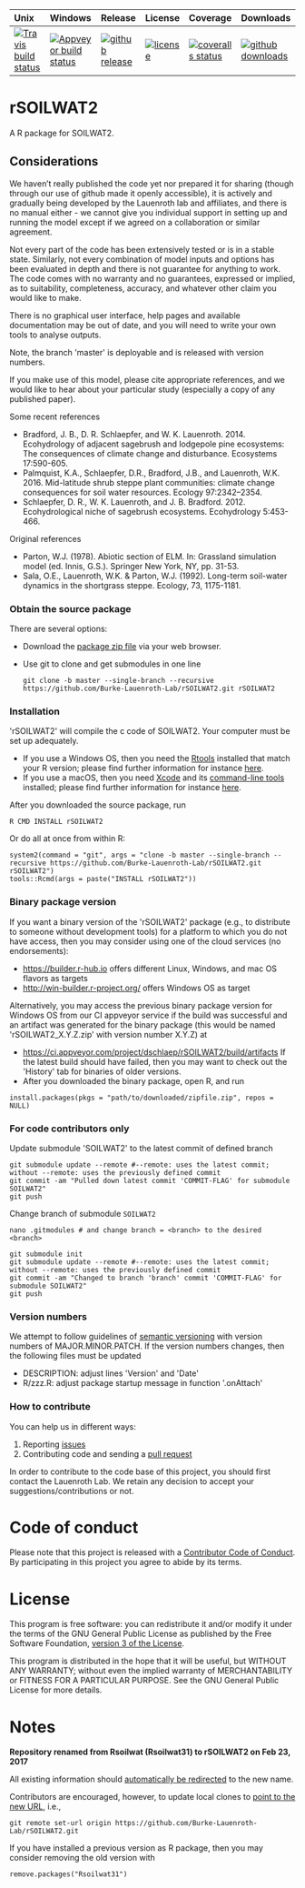 
| Unix | Windows | Release | License | Coverage | Downloads |
| :---- | :---- | :---- | :---- | :---- | :---- |
[ ![Travis build status][1]][2] | [![Appveyor build status][3]][4] | [ ![github release][5]][6] | [![license][7]][8] | [![coveralls status][9]][10] | [![github downloads][11]][12] |

[1]: https://travis-ci.org/Burke-Lauenroth-Lab/rSOILWAT2.svg?branch=master
[2]: https://travis-ci.org/Burke-Lauenroth-Lab/rSOILWAT2
[3]: https://ci.appveyor.com/api/projects/status/3bgvcsokr27bo1uh/branch/master?svg=true
[4]: https://ci.appveyor.com/project/dschlaep/rSOILWAT2/branch/master
[5]: https://img.shields.io/github/release/Burke-Lauenroth-Lab/rSOILWAT2.svg?label=current+release
[6]: https://github.com/Burke-Lauenroth-Lab/rSOILWAT2/releases
[7]: https://img.shields.io/github/license/Burke-Lauenroth-Lab/rSOILWAT2.svg
[8]: https://www.gnu.org/licenses/gpl.html
[9]: https://coveralls.io/repos/github/Burke-Lauenroth-Lab/rSOILWAT2/badge.svg
[10]: https://coveralls.io/github/Burke-Lauenroth-Lab/rSOILWAT2
[11]: https://img.shields.io/github/downloads/Burke-Lauenroth-Lab/rSOILWAT2/total.svg
[12]: https://github.com/Burke-Lauenroth-Lab/rSOILWAT2


# rSOILWAT2
A R package for SOILWAT2.

## Considerations

We haven’t really published the code yet nor prepared it for sharing (though through our
use of github made it openly accessible), it is actively and gradually being developed by
the Lauenroth lab and affiliates, and there is no manual either - we cannot give you
individual support in setting up and running the model except if we agreed on a
collaboration or similar agreement.

Not every part of the code has been extensively tested or is in a stable state. Similarly,
not every combination of model inputs and options has been evaluated in depth and there is
not guarantee for anything to work. The code comes with no warranty and no guarantees,
expressed or implied, as to suitability, completeness, accuracy, and whatever other claim
you would like to make.

There is no graphical user interface, help pages and available documentation may be out
of date, and you will need to write your own tools to analyse outputs.

Note, the branch 'master' is deployable and is released with version numbers.

If you make use of this model, please cite appropriate references, and we would like to
hear about your particular study (especially a copy of any published paper).


Some recent references

* Bradford, J. B., D. R. Schlaepfer, and W. K. Lauenroth. 2014. Ecohydrology of adjacent
  sagebrush and lodgepole pine ecosystems: The consequences of climate change and
  disturbance. Ecosystems 17:590-605.
* Palmquist, K.A., Schlaepfer, D.R., Bradford, J.B., and Lauenroth, W.K. 2016.
  Mid-latitude shrub steppe plant communities: climate change consequences for soil water
  resources. Ecology 97:2342–2354.
* Schlaepfer, D. R., W. K. Lauenroth, and J. B. Bradford. 2012. Ecohydrological niche of
  sagebrush ecosystems. Ecohydrology 5:453-466.

Original references

* Parton, W.J. (1978). Abiotic section of ELM. In: Grassland simulation model
  (ed. Innis, G.S.). Springer New York, NY, pp. 31-53.
* Sala, O.E., Lauenroth, W.K. & Parton, W.J. (1992). Long-term soil-water dynamics in the
  shortgrass steppe. Ecology, 73, 1175-1181.



### Obtain the source package

There are several options:

- Download the
  [package zip file](https://github.com/Burke-Lauenroth-Lab/rSOILWAT2/archive/master.zip)
  via your web browser.

- Use git to clone and get submodules in one line
  ```
  git clone -b master --single-branch --recursive https://github.com/Burke-Lauenroth-Lab/rSOILWAT2.git rSOILWAT2
  ```


### Installation

'rSOILWAT2' will compile the c code of SOILWAT2. Your computer must be set up adequately.
- If you use a Windows OS, then you need the
  [Rtools](http://cran.us.r-project.org/bin/windows/Rtools/)
  installed that match your R version; please find further information for instance
  [here](https://www.biostat.wisc.edu/~kbroman/Rintro/Rwinpack.html).
- If you use a macOS, then you need [Xcode](https://developer.apple.com/xcode/) and
  its [command-line tools](https://developer.apple.com/library/content/technotes/tn2339/_index.html)
  installed; please find further information for instance
  [here](https://railsapps.github.io/xcode-command-line-tools.html).


After you downloaded the source package, run
```
R CMD INSTALL rSOILWAT2
```

Or do all at once from within R:
```{r}
system2(command = "git", args = "clone -b master --single-branch --recursive https://github.com/Burke-Lauenroth-Lab/rSOILWAT2.git rSOILWAT2")
tools::Rcmd(args = paste("INSTALL rSOILWAT2"))
```

### Binary package version
If you want a binary version of the 'rSOILWAT2' package (e.g., to distribute to someone
without development tools) for a platform to which you do not have access, then you may
consider using one of the cloud services (no endorsements):
- https://builder.r-hub.io offers different Linux, Windows, and mac OS flavors as targets
- http://win-builder.r-project.org/ offers Windows OS as target

Alternatively, you may access the previous binary package version for Windows OS from our
CI appveyor service if the build was successful and an artifact was generated for the
binary package (this would be named 'rSOILWAT2_X.Y.Z.zip' with version number X.Y.Z) at
- https://ci.appveyor.com/project/dschlaep/rSOILWAT2/build/artifacts
If the latest build should have failed, then you may want to check out the 'History' tab
for binaries of older versions.
- After you downloaded the binary package, open R, and run
```{r}
install.packages(pkgs = "path/to/downloaded/zipfile.zip", repos = NULL)
```



### For code contributors only
Update submodule 'SOILWAT2' to the latest commit of defined branch
```
git submodule update --remote #--remote: uses the latest commit; without --remote: uses the previously defined commit
git commit -am "Pulled down latest commit 'COMMIT-FLAG' for submodule SOILWAT2"
git push
```

Change branch of submodule `SOILWAT2`
```
nano .gitmodules # and change branch = <branch> to the desired <branch>

git submodule init
git submodule update --remote #--remote: uses the latest commit; without --remote: uses the previously defined commit
git commit -am "Changed to branch 'branch' commit 'COMMIT-FLAG' for submodule SOILWAT2"
git push
```

### Version numbers

We attempt to follow guidelines of [semantic versioning](http://semver.org/) with version
numbers of MAJOR.MINOR.PATCH.
If the version numbers changes, then the following files must be updated
* DESCRIPTION: adjust lines 'Version' and 'Date'
* R/zzz.R: adjust package startup message in function '.onAttach'

### How to contribute
You can help us in different ways:

1. Reporting [issues](https://github.com/Burke-Lauenroth-Lab/rSOILWAT2/issues)
2. Contributing code and sending a [pull request](https://github.com/Burke-Lauenroth-Lab/rSOILWAT2/pulls)

In order to contribute to the code base of this project, you should first contact the
Lauenroth Lab. We retain any decision to accept your suggestions/contributions or not.




# Code of conduct
Please note that this project is released with a
[Contributor Code of Conduct](CONDUCT.md). By participating in this project you agree
to abide by its terms.


# License
This program is free software: you can redistribute it and/or modify
it under the terms of the GNU General Public License as published by
the Free Software Foundation, [version 3 of the License](LICENSE).

This program is distributed in the hope that it will be useful,
but WITHOUT ANY WARRANTY; without even the implied warranty of
MERCHANTABILITY or FITNESS FOR A PARTICULAR PURPOSE.  See the
GNU General Public License for more details.


# Notes

__Repository renamed from Rsoilwat (Rsoilwat31) to rSOILWAT2 on Feb 23, 2017__

All existing information should [automatically be redirected](https://help.github.com/articles/renaming-a-repository/) to the new name.

Contributors are encouraged, however, to update local clones to [point to the new URL](https://help.github.com/articles/changing-a-remote-s-url/), i.e.,
```
git remote set-url origin https://github.com/Burke-Lauenroth-Lab/rSOILWAT2.git
```
If you have installed a previous version as R package, then you may consider removing the old version with
```{r}
remove.packages("Rsoilwat31")
```

